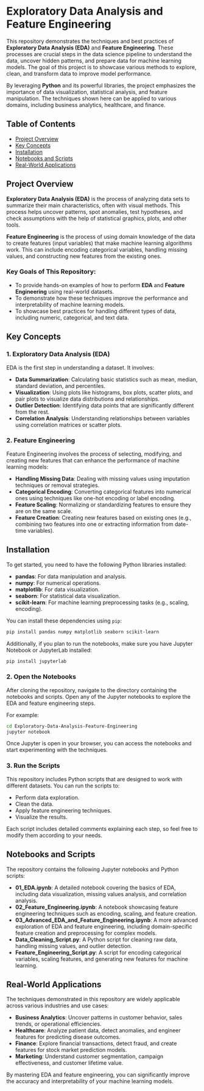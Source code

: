 # Exploratory Data Analysis and Feature Engineering

This repository demonstrates the techniques and best practices of **Exploratory Data Analysis (EDA)** and **Feature Engineering**. These processes are crucial steps in the data science pipeline to understand the data, uncover hidden patterns, and prepare data for machine learning models. The goal of this project is to showcase various methods to explore, clean, and transform data to improve model performance.

By leveraging **Python** and its powerful libraries, the project emphasizes the importance of data visualization, statistical analysis, and feature manipulation. The techniques shown here can be applied to various domains, including business analytics, healthcare, and finance.

## Table of Contents

- [Project Overview](#project-overview)
- [Key Concepts](#key-concepts)
- [Installation](#installation)
- [Notebooks and Scripts](#notebooks-and-scripts)
- [Real-World Applications](#real-world-applications)

## Project Overview

**Exploratory Data Analysis (EDA)** is the process of analyzing data sets to summarize their main characteristics, often with visual methods. This process helps uncover patterns, spot anomalies, test hypotheses, and check assumptions with the help of statistical graphics, plots, and other tools.

**Feature Engineering** is the process of using domain knowledge of the data to create features (input variables) that make machine learning algorithms work. This can include encoding categorical variables, handling missing values, and constructing new features from the existing ones.

### Key Goals of This Repository:
- To provide hands-on examples of how to perform **EDA** and **Feature Engineering** using real-world datasets.
- To demonstrate how these techniques improve the performance and interpretability of machine learning models.
- To showcase best practices for handling different types of data, including numeric, categorical, and text data.

## Key Concepts

### 1. **Exploratory Data Analysis (EDA)**

EDA is the first step in understanding a dataset. It involves:
- **Data Summarization**: Calculating basic statistics such as mean, median, standard deviation, and percentiles.
- **Visualization**: Using plots like histograms, box plots, scatter plots, and pair plots to visualize data distributions and relationships.
- **Outlier Detection**: Identifying data points that are significantly different from the rest.
- **Correlation Analysis**: Understanding relationships between variables using correlation matrices or scatter plots.

### 2. **Feature Engineering**

Feature Engineering involves the process of selecting, modifying, and creating new features that can enhance the performance of machine learning models:
- **Handling Missing Data**: Dealing with missing values using imputation techniques or removal strategies.
- **Categorical Encoding**: Converting categorical features into numerical ones using techniques like one-hot encoding or label encoding.
- **Feature Scaling**: Normalizing or standardizing features to ensure they are on the same scale.
- **Feature Creation**: Creating new features based on existing ones (e.g., combining two features into one or extracting information from date-time variables).

## Installation

To get started, you need to have the following Python libraries installed:

- **pandas**: For data manipulation and analysis.
- **numpy**: For numerical operations.
- **matplotlib**: For data visualization.
- **seaborn**: For statistical data visualization.
- **scikit-learn**: For machine learning preprocessing tasks (e.g., scaling, encoding).

You can install these dependencies using `pip`:

```bash
pip install pandas numpy matplotlib seaborn scikit-learn
```

Additionally, if you plan to run the notebooks, make sure you have Jupyter Notebook or JupyterLab installed:

```bash
pip install jupyterlab
```
### 2. Open the Notebooks

After cloning the repository, navigate to the directory containing the notebooks and scripts. Open any of the Jupyter notebooks to explore the EDA and feature engineering steps.

For example:

```bash
cd Exploratory-Data-Analysis-Feature-Engineering
jupyter notebook
```

Once Jupyter is open in your browser, you can access the notebooks and start experimenting with the techniques.

### 3. Run the Scripts

This repository includes Python scripts that are designed to work with different datasets. You can run the scripts to:
- Perform data exploration.
- Clean the data.
- Apply feature engineering techniques.
- Visualize the results.

Each script includes detailed comments explaining each step, so feel free to modify them according to your needs.

## Notebooks and Scripts

The repository contains the following Jupyter notebooks and Python scripts:

- **01_EDA.ipynb**: A detailed notebook covering the basics of EDA, including data visualization, missing values analysis, and correlation analysis.
- **02_Feature_Engineering.ipynb**: A notebook showcasing feature engineering techniques such as encoding, scaling, and feature creation.
- **03_Advanced_EDA_and_Feature_Engineering.ipynb**: A more advanced exploration of EDA and feature engineering, including domain-specific feature creation and preprocessing for complex models.
- **Data_Cleaning_Script.py**: A Python script for cleaning raw data, handling missing values, and outlier detection.
- **Feature_Engineering_Script.py**: A script for encoding categorical variables, scaling features, and generating new features for machine learning.

## Real-World Applications

The techniques demonstrated in this repository are widely applicable across various industries and use cases:
- **Business Analytics**: Uncover patterns in customer behavior, sales trends, or operational efficiencies.
- **Healthcare**: Analyze patient data, detect anomalies, and engineer features for predicting disease outcomes.
- **Finance**: Explore financial transactions, detect fraud, and create features for stock market prediction models.
- **Marketing**: Understand customer segmentation, campaign effectiveness, and customer lifetime value.

By mastering EDA and feature engineering, you can significantly improve the accuracy and interpretability of your machine learning models.

